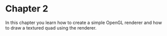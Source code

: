 # Chapter 2

In this chapter you learn how to create a simple OpenGL renderer and how to draw a textured quad using the renderer.
